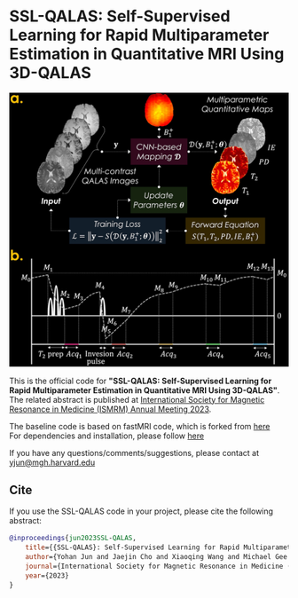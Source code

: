 # SSL-QALAS: Self-Supervised Learning for Rapid Multiparameter Estimation in Quantitative MRI Using 3D-QALAS

![Alt text](figure/SSL-QALAS.jpg?raw=true "SSL-QALAS")

This is the official code for **"SSL-QALAS: Self-Supervised Learning for Rapid Multiparameter Estimation in Quantitative MRI Using 3D-QALAS"**.
The related abstract is published at [International Society for Magnetic Resonance in Medicine (ISMRM) Annual Meeting 2023](https://www.ismrm.org/23m/).

The baseline code is based on fastMRI code, which is forked from [here](https://github.com/facebookresearch/fastMRI)\
For dependencies and installation, please follow [here](https://github.com/facebookresearch/fastMRI#dependencies-and-installation)

If you have any questions/comments/suggestions, please contact at yjun@mgh.harvard.edu

## Cite
If you use the SSL-QALAS code in your project, please cite the following abstract:

```BibTeX
@inproceedings{jun2023SSL-QALAS,
    title={{SSL-QALAS}: Self-Supervised Learning for Rapid Multiparameter Estimation in Quantitative {MRI} Using {3D-QALAS}},
    author={Yohan Jun and Jaejin Cho and Xiaoqing Wang and Michael Gee and P. Ellen Grant and Berkin Bilgic and And Borjan Gagoski},
    journal={International Society for Magnetic Resonance in Medicine (ISMRM) Annual Meeting},
    year={2023}
}
```